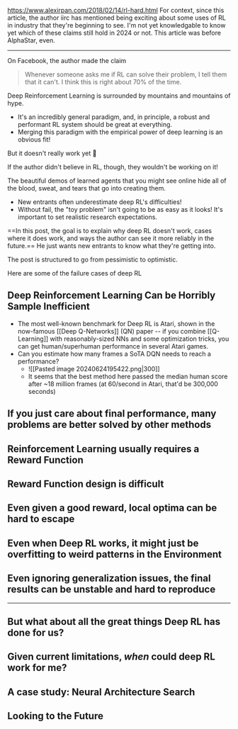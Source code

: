 https://www.alexirpan.com/2018/02/14/rl-hard.html
For context, since this article, the author iirc has mentioned being exciting about some uses of RL in industry that they're beginning to see.
I'm not yet knowledgable to know yet which of these claims still hold in 2024 or not. This article was before AlphaStar, even.

----

On Facebook, the author made the claim
> Whenever someone asks me if RL can solve their problem, I tell them that it can't. I think this is right about 70% of the time.

Deep Reinforcement Learning is surrounded by mountains and mountains of hype.
- It's an incredibly general paradigm, and, in principle, a robust and performant RL system should be great at everything.
- Merging this paradigm with the empirical power of deep learning is an obvious fit!

But it doesn't really work yet 🥲

If the author didn't believe in RL, though, they wouldn't be working on it!

The beautiful demos of learned agents that you might see online hide all of the blood, sweat, and tears that go into creating them.
- New entrants often underestimate deep RL's difficulties!
- Without fail, the "toy problem" isn't going to be as easy as it looks! It's important to set realistic research expectations.

==In this post, the goal is to explain why deep RL doesn't work, cases where it does work, and ways the author can see it more reliably in the future.== He just wants new entrants to know what they're getting into.

The post is structured to go from pessimistic to optimistic.

Here are some of the failure cases of deep RL

## Deep Reinforcement Learning Can be Horribly Sample Inefficient
- The most well-known benchmark for Deep RL is Atari, shown in the now-famous [[Deep Q-Networks]] (QN) paper -- if you combine [[Q-Learning]] with reasonably-sized NNs and some optimization tricks, you can get human/superhuman performance in several Atari games.
- Can you estimate how many frames a SoTA DQN needs to reach a performance?
	- ![[Pasted image 20240624195422.png|300]]
	- It seems that the best method here passed the median human score after ~18 million frames (at 60/second in Atari, that'd be 300,000 seconds)

## If you just care about final performance, many problems are better solved by other methods


## Reinforcement Learning usually requires a Reward Function


## Reward Function design is difficult


## Even given a good reward, local optima can be hard to escape


## Even when Deep RL works, it might just be overfitting to weird patterns in the Environment


## Even ignoring generalization issues, the final results can be unstable and hard to reproduce


---

## But what about all the great things Deep RL has done for us?


## Given current limitations, *when* could deep RL work for me?


## A case study: Neural Architecture Search


## Looking to the Future

















